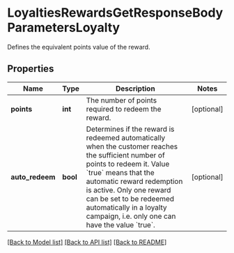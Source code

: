 # LoyaltiesRewardsGetResponseBodyParametersLoyalty

Defines the equivalent points value of the reward.

## Properties

Name | Type | Description | Notes
------------ | ------------- | ------------- | -------------
**points** | **int** | The number of points required to redeem the reward. | [optional] 
**auto_redeem** | **bool** | Determines if the reward is redeemed automatically when the customer reaches the sufficient number of points to redeem it. Value &#x60;true&#x60; means that the automatic reward redemption is active. Only one reward can be set to be redeemed automatically in a loyalty campaign, i.e. only one can have the value &#x60;true&#x60;. | [optional] 

[[Back to Model list]](../README.md#documentation-for-models) [[Back to API list]](../README.md#documentation-for-api-endpoints) [[Back to README]](../README.md)


